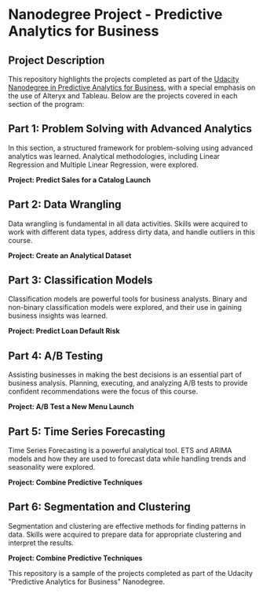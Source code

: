 # Nanodegree Project - Predictive Analytics for Business

## Project Description
This repository highlights the projects completed as part of the [Udacity Nanodegree in Predictive Analytics for Business](https://www.udacity.com/course/predictive-analytics-for-business-nanodegree--nd008t), with a special emphasis on the use of Alteryx and Tableau. Below are the projects covered in each section of the program:
## Part 1: Problem Solving with Advanced Analytics

In this section, a structured framework for problem-solving using advanced analytics was learned. Analytical methodologies, including Linear Regression and Multiple Linear Regression, were explored.

**Project: Predict Sales for a Catalog Launch**

## Part 2: Data Wrangling

Data wrangling is fundamental in all data activities. Skills were acquired to work with different data types, address dirty data, and handle outliers in this course.

**Project: Create an Analytical Dataset**

## Part 3: Classification Models

Classification models are powerful tools for business analysts. Binary and non-binary classification models were explored, and their use in gaining business insights was learned.

**Project: Predict Loan Default Risk**

## Part 4: A/B Testing

Assisting businesses in making the best decisions is an essential part of business analysis. Planning, executing, and analyzing A/B tests to provide confident recommendations were the focus of this course.

**Project: A/B Test a New Menu Launch**

## Part 5: Time Series Forecasting

Time Series Forecasting is a powerful analytical tool. ETS and ARIMA models and how they are used to forecast data while handling trends and seasonality were explored.

**Project: Combine Predictive Techniques**

## Part 6: Segmentation and Clustering

Segmentation and clustering are effective methods for finding patterns in data. Skills were acquired to prepare data for appropriate clustering and interpret the results.

**Project: Combine Predictive Techniques**

This repository is a sample of the projects completed as part of the Udacity "Predictive Analytics for Business" Nanodegree.
